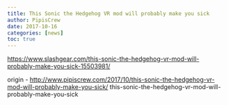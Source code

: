 ```yaml
---
title: This Sonic the Hedgehog VR mod will probably make you sick
author: PipisCrew
date: 2017-10-16
categories: [news]
toc: true
---
```


https://www.slashgear.com/this-sonic-the-hedgehog-vr-mod-will-probably-make-you-sick-15503981/

origin - http://www.pipiscrew.com/2017/10/this-sonic-the-hedgehog-vr-mod-will-probably-make-you-sick/ this-sonic-the-hedgehog-vr-mod-will-probably-make-you-sick